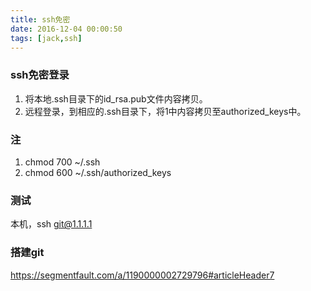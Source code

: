 ```yaml
---
title: ssh免密
date: 2016-12-04 00:00:50
tags: [jack,ssh]
---
```

### ssh免密登录
1. 将本地.ssh目录下的id_rsa.pub文件内容拷贝。
2. 远程登录，到相应的.ssh目录下，将1中内容拷贝至authorized_keys中。
<!--more-->
### 注
1. chmod 700 ~/.ssh
2. chmod 600 ~/.ssh/authorized_keys 

### 测试
本机，ssh git@1.1.1.1

### 搭建git

https://segmentfault.com/a/1190000002729796#articleHeader7